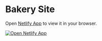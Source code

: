 # Bakery Site

Open <a href="https://mochi-mochi.netlify.app/" target="_blank">Netlify App</a> to view it in your browser.


[![Open Netlify App](https://example.com/path/to/image.png)](https://mochi-mochi.netlify.app/)

